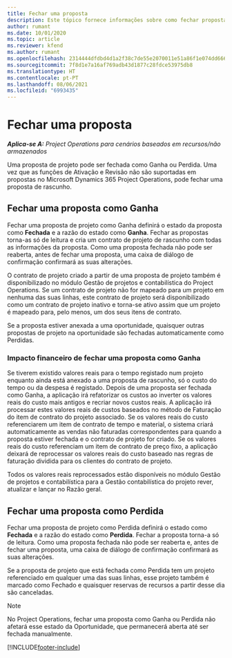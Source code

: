 ```yaml
---
title: Fechar uma proposta
description: Este tópico fornece informações sobre como fechar propostas no Project Operations.
author: rumant
ms.date: 10/01/2020
ms.topic: article
ms.reviewer: kfend
ms.author: rumant
ms.openlocfilehash: 2314444dfdbd4d1a2f38c7de55e2070011e51a86f1e074dd6667d54393c641fe
ms.sourcegitcommit: 7f8d1e7a16af769adb43d1877c28fdce53975db8
ms.translationtype: HT
ms.contentlocale: pt-PT
ms.lasthandoff: 08/06/2021
ms.locfileid: "6993435"
---
```

# <a name="close-a-quote"></a>Fechar uma proposta

_**Aplica-se A:** Project Operations para cenários baseados em recursos/não armazenados_

Uma proposta de projeto pode ser fechada como Ganha ou Perdida. Uma vez que as funções de Ativação e Revisão não são suportadas em propostas no Microsoft Dynamics 365 Project Operations, pode fechar uma proposta de rascunho.

## <a name="close-a-quote-as-won"></a>Fechar uma proposta como Ganha

Fechar uma proposta de projeto como Ganha definirá o estado da proposta como **Fechada** e a razão do estado como **Ganha**. Fechar as propostas torna-as só de leitura e cria um contrato de projeto de rascunho com todas as informações da proposta. Como uma proposta fechada não pode ser reaberta, antes de fechar uma proposta, uma caixa de diálogo de confirmação confirmará as suas alterações.

O contrato de projeto criado a partir de uma proposta de projeto também é disponibilizado no módulo Gestão de projetos e contabilística do Project Operations. Se um contrato de projeto não for mapeado para um projeto em nenhuma das suas linhas, este contrato de projeto será disponibilizado como um contrato de projeto inativo e torna-se ativo assim que um projeto é mapeado para, pelo menos, um dos seus itens de contrato.

Se a proposta estiver anexada a uma oportunidade, quaisquer outras propostas de projeto na oportunidade são fechadas automaticamente como Perdidas.

### <a name="financial-impact-of-closing-a-quote-as-won"></a>Impacto financeiro de fechar uma proposta como Ganha

Se tiverem existido valores reais para o tempo registado num projeto enquanto ainda está anexado a uma proposta de rascunho, só o custo do tempo ou da despesa é registado. Depois de uma proposta ser fechada como Ganha, a aplicação irá refatorizar os custos ao inverter os valores reais do custo mais antigos e recriar novos custos reais. A aplicação irá processar estes valores reais de custos baseados no método de Faturação do item de contrato do projeto associado. Se os valores reais do custo referenciarem um item de contrato de tempo e material, o sistema criará automaticamente as vendas não faturadas correspondentes para quando a proposta estiver fechada e o contrato de projeto for criado. Se os valores reais do custo referenciam um item de contrato de preço fixo, a aplicação deixará de reprocessar os valores reais do custo baseado nas regras de faturação dividida para os clientes do contrato de projeto.

Todos os valores reais reprocessados estão disponíveis no módulo Gestão de projetos e contabilística para a Gestão contabilística do projeto rever, atualizar e lançar no Razão geral. 

## <a name="close-a-quote-as-lost"></a>Fechar uma proposta como Perdida

Fechar uma proposta de projeto como Perdida definirá o estado como **Fechada** e a razão do estado como **Perdida**. Fechar a proposta torna-a só de leitura. Como uma proposta fechada não pode ser reaberta e, antes de fechar uma proposta, uma caixa de diálogo de confirmação confirmará as suas alterações.

Se a proposta de projeto que está fechada como Perdida tem um projeto referenciado em qualquer uma das suas linhas, esse projeto também é marcado como Fechado e quaisquer reservas de recursos a partir desse dia são canceladas.

> [!NOTE]
> No Project Operations, fechar uma proposta como Ganha ou Perdida não afetará esse estado da Oportunidade, que permanecerá aberta até ser fechada manualmente.


[!INCLUDE[footer-include](../includes/footer-banner.md)]